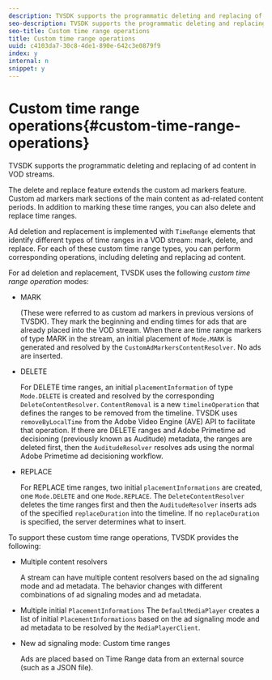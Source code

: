 ```yaml
---
description: TVSDK supports the programmatic deleting and replacing of ad content in VOD streams.
seo-description: TVSDK supports the programmatic deleting and replacing of ad content in VOD streams.
seo-title: Custom time range operations
title: Custom time range operations
uuid: c4103da7-30c8-4de1-890e-642c3e0879f9
index: y
internal: n
snippet: y
---
```


# Custom time range operations{#custom-time-range-operations}

TVSDK supports the programmatic deleting and replacing of ad content in VOD streams.

<a id="section_0B9BC9C2123246BAA3B476BF0CE501DB"></a>

The delete and replace feature extends the custom ad markers feature. Custom ad markers mark sections of the main content as ad-related content periods. In addition to marking these time ranges, you can also delete and replace time ranges.

Ad deletion and replacement is implemented with `TimeRange` elements that identify different types of time ranges in a VOD stream: mark, delete, and replace. For each of these custom time range types, you can perform corresponding operations, including deleting and replacing ad content.

For ad deletion and replacement, TVSDK uses the following *custom time range operation* modes:

* MARK

  (These were referred to as custom ad markers in previous versions of TVSDK). They mark the beginning and ending times for ads that are already placed into the VOD stream. When there are time range markers of type MARK in the stream, an initial placement of `Mode.MARK` is generated and resolved by the `CustomAdMarkersContentResolver`. No ads are inserted. 
* DELETE

  For DELETE time ranges, an initial `placementInformation` of type `Mode.DELETE` is created and resolved by the corresponding `DeleteContentResolver`. `ContentRemoval` is a new `timelineOperation` that defines the ranges to be removed from the timeline. TVSDK uses `removeByLocalTime` from the Adobe Video Engine (AVE) API to facilitate that operation. If there are DELETE ranges and Adobe Primetime ad decisioning (previously known as Auditude) metadata, the ranges are deleted first, then the `AuditudeResolver` resolves ads using the normal Adobe Primetime ad decisioning workflow. 
* REPLACE

  For REPLACE time ranges, two initial `placementInformations` are created, one `Mode.DELETE` and one `Mode.REPLACE`. The `DeleteContentResolver` deletes the time ranges first and then the `AuditudeResolver` inserts ads of the specified `replaceDuration` into the timeline. If no `replaceDuration` is specified, the server determines what to insert.

To support these custom time range operations, TVSDK provides the following:

* Multiple content resolvers

  A stream can have multiple content resolvers based on the ad signaling mode and ad metadata. The behavior changes with different combinations of ad signaling modes and ad metadata. 
* Multiple initial `PlacementInformations` The `DefaultMediaPlayer` creates a list of initial `PlacementInformations` based on the ad signaling mode and ad metadata to be resolved by the `MediaPlayerClient`. 

* New ad signaling mode: Custom time ranges

  Ads are placed based on Time Range data from an external source (such as a JSON file).


